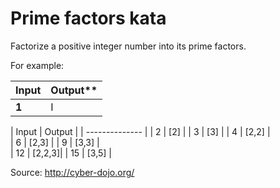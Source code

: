 # Prime factors kata

Factorize a positive integer number into its prime factors.

For example:

| **Input** | Output** |
| --------- | -------- |
| **1**     | I        |

| Input | Output |
| -------------- |
|  2    | [2]    | 
|  3    | [3]    |
|  4    | [2,2]  |  
|  6    | [2,3]  |
|  9    | [3,3]  |  
| 12    | [2,2,3]|
| 15    | [3,5]  | 

Source: <http://cyber-dojo.org/>
